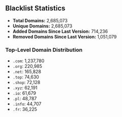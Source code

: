 ## Blacklist Statistics

- **Total Domains:** 2,685,073
- **Unique Domains:** 2,685,073
- **Added Domains Since Last Version:** 714,236
- **Removed Domains Since Last Version:** 1,051,079

### Top-Level Domain Distribution

-  `.com`: 1,237,780
-  `.org`: 220,985
-  `.net`: 165,828
-  `.top`: 74,630
-  `.shop`: 72,128
-  `.xyz`: 62,191
-  `.io`: 61,679
-  `.pl`: 48,787
-  `.info`: 44,707
-  `.fr`: 36,225
